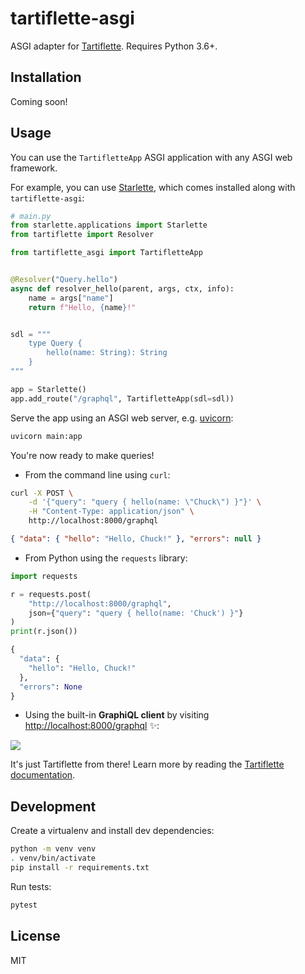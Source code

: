# tartiflette-asgi

ASGI adapter for [Tartiflette]. Requires Python 3.6+.

[tartiflette]: https://tartiflette.io

## Installation

Coming soon!

<!--
Assuming you have [Tartiflette installed](https://tartiflette.io/docs/tutorial/install-tartiflette), you can install `tartiflette-asgi` from PyPI:

```bash
pip install tartiflette-asgi
```
-->

## Usage

You can use the `TartifletteApp` ASGI application with any ASGI web framework.

For example, you can use [Starlette], which comes installed along with `tartiflette-asgi`:

[starlette]: https://www.starlette.io

```python
# main.py
from starlette.applications import Starlette
from tartiflette import Resolver

from tartiflette_asgi import TartifletteApp


@Resolver("Query.hello")
async def resolver_hello(parent, args, ctx, info):
    name = args["name"]
    return f"Hello, {name}!"


sdl = """
    type Query {
        hello(name: String): String
    }
"""

app = Starlette()
app.add_route("/graphql", TartifletteApp(sdl=sdl))

```

Serve the app using an ASGI web server, e.g. [uvicorn]:

[uvicorn]: https://www.uvicorn.org

```bash
uvicorn main:app
```

You're now ready to make queries!

- From the command line using `curl`:

```bash
curl -X POST \
    -d '{"query": "query { hello(name: \"Chuck\") }"}' \
    -H "Content-Type: application/json" \
    http://localhost:8000/graphql
```

```json
{ "data": { "hello": "Hello, Chuck!" }, "errors": null }
```

- From Python using the `requests` library:

```python
import requests

r = requests.post(
    "http://localhost:8000/graphql",
    json={"query": "query { hello(name: 'Chuck') }"}
)
print(r.json())
```

```python
{
  "data": {
    "hello": "Hello, Chuck!"
  },
  "errors": None
}
```

- Using the built-in **GraphiQL client** by visiting [http://localhost:8000/graphql](http://localhost:8000/graphql) ✨:

![](https://github.com/florimondmanca/tartiflette-asgi/blob/master/img/graphiql.png)

It's just Tartiflette from there! Learn more by reading the [Tartiflette documentation][tartiflette].

## Development

Create a virtualenv and install dev dependencies:

```bash
python -m venv venv
. venv/bin/activate
pip install -r requirements.txt
```

Run tests:

```bash
pytest
```

## License

MIT
